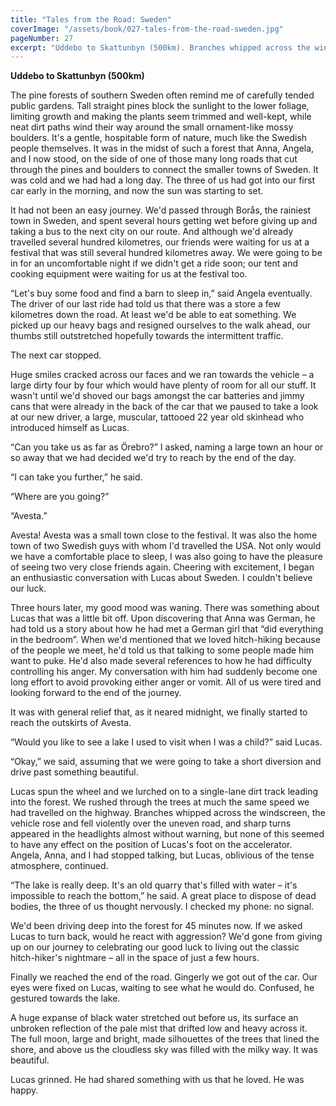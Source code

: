```yaml
---
title: "Tales from the Road: Sweden"
coverImage: "/assets/book/027-tales-from-the-road-sweden.jpg"
pageNumber: 27
excerpt: "Uddebo to Skattunbyn (500km). Branches whipped across the windscreen, the vehicle rose and fell violently over the uneven road, and sharp turns appeared in the headlights almost without warning."
---
```


**Uddebo to Skattunbyn (500km)**

The pine forests of southern Sweden often remind me of carefully tended public gardens. Tall straight pines block the sunlight to the lower foliage, limiting growth and making the plants seem trimmed and well-kept, while neat dirt paths wind their way around the small ornament-like mossy boulders. It's a gentle, hospitable form of nature, much like the Swedish people themselves. It was in the midst of such a forest that Anna, Angela, and I now stood, on the side of one of those many long roads that cut through the pines and boulders to connect the smaller towns of Sweden. It was cold and we had had a long day. The three of us had got into our first car early in the morning, and now the sun was starting to set.

It had not been an easy journey. We'd passed through Borås, the rainiest town in Sweden, and spent several hours getting wet before giving up and taking a bus to the next city on our route. And although we'd already travelled several hundred kilometres, our friends were waiting for us at a festival that was still several hundred kilometres away. We were going to be in for an uncomfortable night if we didn't get a ride soon; our tent and cooking equipment were waiting for us at the festival too.

“Let's buy some food and find a barn to sleep in,” said Angela eventually. The driver of our last ride had told us that there was a store a few kilometres down the road. At least we'd be able to eat something. We picked up our heavy bags and resigned ourselves to the walk ahead, our thumbs still outstretched hopefully towards the intermittent traffic.

The next car stopped.

Huge smiles cracked across our faces and we ran towards the vehicle – a large dirty four by four which would have plenty of room for all our stuff. It wasn't until we'd shoved our bags amongst the car batteries and jimmy cans that were already in the back of the car that we paused to take a look at our new driver, a large, muscular, tattooed 22 year old skinhead who introduced himself as Lucas.

“Can you take us as far as Örebro?” I asked, naming a large town an hour or so away that we had decided we'd try to reach by the end of the day.

“I can take you further,” he said.

“Where are you going?”

“Avesta.”

Avesta! Avesta was a small town close to the festival. It was also the home town of two Swedish guys with whom I'd travelled the USA. Not only would we have a comfortable place to sleep, I was also going to have the pleasure of seeing two very close friends again. Cheering with excitement, I began an enthusiastic conversation with Lucas about Sweden. I couldn't believe our luck.

Three hours later, my good mood was waning. There was something about Lucas that was a little bit off. Upon discovering that Anna was German, he had told us a story about how he had met a German girl that “did everything in the bedroom”. When we'd mentioned that we loved hitch-hiking because of the people we meet, he'd told us that talking to some people made him want to puke. He'd also made several references to how he had difficulty controlling his anger. My conversation with him had suddenly become one long effort to avoid provoking either anger or vomit. All of us were tired and looking forward to the end of the journey.

It was with general relief that, as it neared midnight, we finally started to reach the outskirts of Avesta.

“Would you like to see a lake I used to visit when I was a child?” said Lucas.

“Okay,” we said, assuming that we were going to take a short diversion and drive past something beautiful.

Lucas spun the wheel and we lurched on to a single-lane dirt track leading into the forest. We rushed through the trees at much the same speed we had travelled on the highway. Branches whipped across the windscreen, the vehicle rose and fell violently over the uneven road, and sharp turns appeared in the headlights almost without warning, but none of this seemed to have any effect on the position of Lucas's foot on the accelerator. Angela, Anna, and I had stopped talking, but Lucas, oblivious of the tense atmosphere, continued.

“The lake is really deep. It's an old quarry that's filled with water – it's impossible to reach the bottom,” he said. A great place to dispose of dead bodies, the three of us thought nervously. I checked my phone: no signal.

We'd been driving deep into the forest for 45 minutes now. If we asked Lucas to turn back, would he react with aggression? We'd gone from giving up on our journey to celebrating our good luck to living out the classic hitch-hiker's nightmare – all in the space of just a few hours.

Finally we reached the end of the road. Gingerly we got out of the car. Our eyes were fixed on Lucas, waiting to see what he would do. Confused, he gestured towards the lake.

A huge expanse of black water stretched out before us, its surface an unbroken reflection of the pale mist that drifted low and heavy across it. The full moon, large and bright, made silhouettes of the trees that lined the shore, and above us the cloudless sky was filled with the milky way. It was beautiful.

Lucas grinned. He had shared something with us that he loved. He was happy.

